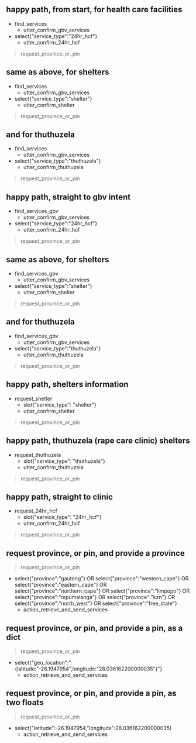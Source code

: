 ## happy path, from start, for health care facilities
* find_services
    - utter_confirm_gbv_services
* select{"service_type":"24hr_hcf"}
    - utter_confirm_24hr_hcf
> request_province_or_pin

## same as above, for shelters
* find_services
    - utter_confirm_gbv_services
* select{"service_type":"shelter"}
    - utter_confirm_shelter
> request_province_or_pin

## and for thuthuzela
* find_services
    - utter_confirm_gbv_services
* select{"service_type":"thuthuzela"}
    - utter_confirm_thuthuzela
> request_province_or_pin

## happy path, straight to gbv intent
* find_services_gbv
    - utter_confirm_gbv_services
* select{"service_type":"24hr_hcf"}
    - utter_confirm_24hr_hcf
> request_province_or_pin

## same as above, for shelters
* find_services_gbv
    - utter_confirm_gbv_services
* select{"service_type":"shelter"}
    - utter_confirm_shelter
> request_province_or_pin

## and for thuthuzela
* find_services_gbv
    - utter_confirm_gbv_services
* select{"service_type":"thuthuzela"}
    - utter_confirm_thuthuzela
> request_province_or_pin

## happy path, shelters information
* request_shelter
    - slot{"service_type": "shelter"}
    - utter_confirm_shelter
> request_province_or_pin

## happy path, thuthuzela (rape care clinic) shelters
* request_thuthuzela
    - slot{"service_type": "thuthuzela"}
    - utter_confirm_thuthuzela
> request_province_or_pin

## happy path, straight to clinic
* request_24hr_hcf
    - slot{"service_type": "24hr_hcf"}
    - utter_confirm_24hr_hcf
> request_province_or_pin

## request province, or pin, and provide a province
> request_province_or_pin
* select{"province":"gauteng"} OR select{"province":"western_cape"} OR select{"province":"eastern_cape"} OR select{"province":"northern_cape"} OR select{"province":"limpopo"} OR select{"province":"mpumalanga"} OR select{"province":"kzn"} OR select{"province":"north_west"} OR select{"province":"free_state"}
    - action_retrieve_and_send_services

## request province, or pin, and provide a pin, as a dict
> request_province_or_pin
* select{"geo_location":"{latitude:\"-26.1947954\",longitude:\"28.036162200000035\"}"}
    - action_retrieve_and_send_services

## request province, or pin, and provide a pin, as two floats
> request_province_or_pin
* select{"latitude":-26.1947954,"longitude":28.036162200000035}
    - action_retrieve_and_send_services